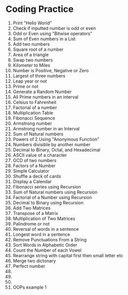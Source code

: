 # Coding Practice

1) Print "Hello World"
2) Check if inputted number is odd or even
3) Odd or Even using "Bitwise operators"
4) Sum of Even numbers in a List
5) Add two numbers
6) Square root of a number
7) Area of a triangle
8) Swap two numbers
9) Kilometer to Miles
10) Number is Positive, Negative or Zero
11) Largest of three numbers
12) Leap year or not
13) Prime or not
14) Generate a Random Number
15) All Prime numbers in an interval
16) Celsius to Fahrenheit
17) Factorial of a number
18) Multiplication Table
19) Fibonacci Sequence 
20) Armstrong number
21) Armstrong number in an Interval
22) Sum of Natural numbers
23) Powers of 2 Using "Anonymous Function"
24) Numbers divisible by another number
25) Decimal to Binary, Octal, and Hexadecimal
26) ASCII value of a character
27) GCD of two numbers
28) Factors of a Number
29) Simple Calculator
30) Shuffle a deck of cards
31) Display a Calendar
32) Fibonacci series using Recursion
33) Sum of Natural numbers using Recursion
34) Factorial of a Number using Recursion
35) Decimal to Binary using Recursion
36) Add Two Matrices
37) Transpose of a Matrix
38) Multiplication of Two Matrices
39) Palindrome or not
40) Reversal of words in a sentence
41) Longest word in a sentence
42) Remove Punctuations From a String
43) Sort Words in Alphabetic Order
44) Count the Number of each Vowel
45) Rearrange string with capital first then small letter etc
46) Merge two dictonary
47) Perfect number
48)
49)
50)
51) OOPs example 1